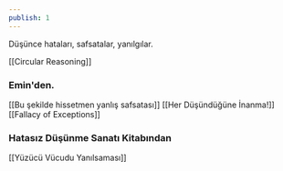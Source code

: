 ```yaml
---
publish: 1
---
```


Düşünce hataları, safsatalar, yanılgılar.

[[Circular Reasoning]]

### Emin'den. 
[[Bu şekilde hissetmen yanlış safsatası]]
[[Her Düşündüğüne İnanma!]]
[[Fallacy of Exceptions]]




### Hatasız Düşünme Sanatı Kitabından
[[Yüzücü Vücudu Yanılsaması]]

